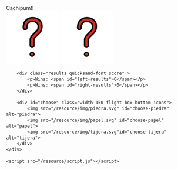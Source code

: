 <!doctype html>
<html lang="en">

<head>
    <meta charset="UTF-8">
    <meta name="viewport"
          content="width=device-width, user-scalable=no, initial-scale=1.0, maximum-scale=1.0, minimum-scale=1.0">
    <meta http-equiv="X-UA-Compatible" content="ie=edge">
    <link rel="stylesheet" href="/resource/style.css">
    <link rel="preconnect" href="https://fonts.googleapis.com">
    <link rel="preconnect" href="https://fonts.gstatic.com" crossorigin>
    <link href="https://fonts.googleapis.com/css2?family=Quicksand:wght@400;500;600&display=swap" rel="stylesheet">
    <title>Document</title>
</head>

<body>
    <div class="cachipun-box">
        <div id="text-result" class="quicksand-font" >Cachipum!!</div>
        <div id="fight-img" class="width-250 flight-box">
            <img id="left-img" src="/resource/img/question.svg" alt="insert">
            <img id="right-img" src="/resource/img/question.svg" alt="insert">
        </div>

        <div class="results quicksand-font score" >
            <p>Wins: <span id="left-results">0</span></p>
            <p>Wins: <span id="right-results">0</span></p>
        </div>

        <div id="choose" class="width-150 flight-box bottom-icons">
            <img src="/resource/img/piedra.svg" id="choose-piedra" alt="piedra">
            <img src="/resource/img/papel.svg" id="choose-papel" alt="papel">
            <img src="/resource/img/tijera.svg"id="choose-tijera" alt="tijera">
        </div>
    </div>

    <script src="/resource/script.js"></script>
</body>

</html>

